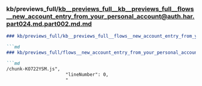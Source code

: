 ### kb/previews_full/kb__previews_full__kb__previews_full__flows__new_account_entry_from_your_personal_account@auth.har.part024.md.part002.md.md

```md
### kb/previews_full/kb__previews_full__flows__new_account_entry_from_your_personal_account@auth.har.part024.md.part002.md

```md
### kb/previews_full/flows__new_account_entry_from_your_personal_account@auth.har.part024.md (part 002)

```md
/chunk-KO722YSM.js",
                      "lineNumber": 0,
                      "
```

```

```

```
